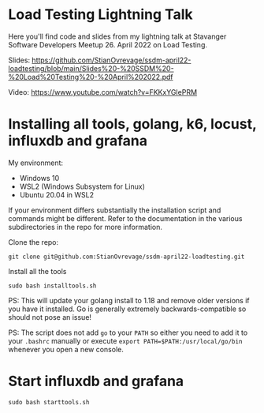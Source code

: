 # Load Testing Lightning Talk

Here you'll find code and slides from my lightning talk at Stavanger Software Developers Meetup 26. April 2022 on Load Testing.

Slides: https://github.com/StianOvrevage/ssdm-april22-loadtesting/blob/main/Slides%20-%20SSDM%20-%20Load%20Testing%20-%20April%202022.pdf

Video: https://www.youtube.com/watch?v=FKKxYGIePRM

# Installing all tools, golang, k6, locust, influxdb and grafana

My environment:
 - Windows 10
 - WSL2 (Windows Subsystem for Linux)
 - Ubuntu 20.04 in WSL2

If your environment differs substantially the installation script and commands might be different.
Refer to the documentation in the various subdirectories in the repo for more information.

Clone the repo:

    git clone git@github.com:StianOvrevage/ssdm-april22-loadtesting.git

Install all the tools

    sudo bash installtools.sh

PS: This will update your golang install to 1.18 and remove older versions if you have it installed. Go is generally extremely backwards-compatible so should not pose an issue!

PS: The script does not add `go` to your `PATH` so either you need to add it to your `.bashrc` manually or execute `export PATH=$PATH:/usr/local/go/bin` whenever you open a new console.

# Start influxdb and grafana

    sudo bash starttools.sh
